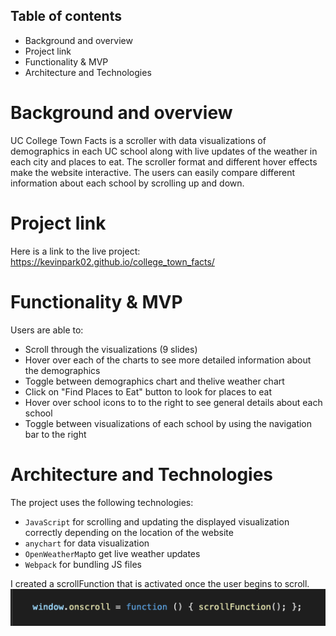 ## Table of contents
* Background and overview
* Project link
* Functionality & MVP
* Architecture and Technologies

# Background and overview
UC College Town Facts is a scroller with data visualizations of demographics in each UC school along with live updates of the weather in each city and places to eat. The scroller format and different hover effects make the website interactive. The users can easily compare different information about each school by scrolling up and down.

# Project link
Here is a link to the live project: https://kevinpark02.github.io/college_town_facts/

# Functionality & MVP
Users are able to: 
* Scroll through the visualizations (9 slides)
* Hover over each of the charts to see more detailed information about the demographics
* Toggle between demographics chart and thelive weather chart
* Click on "Find Places to Eat" button to look for places to eat
* Hover over school icons to to the right to see general details about each school
* Toggle between visualizations of each school by using the navigation bar to the right

# Architecture and Technologies
The project uses the following technologies:

* `JavaScript` for scrolling and updating the displayed visualization correctly depending on the location of the website
* `anychart` for data visualization
* `OpenWeatherMap`to get live weather updates
* `Webpack` for bundling JS files

I created a scrollFunction that is activated once the user begins to scroll. 
<img src="./src/image/readme_onscroll_snippet.png">